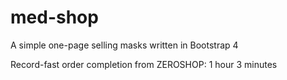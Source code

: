 # med-shop
 A simple one-page selling masks written in Bootstrap 4

 Record-fast order completion from ZEROSHOP: 1 hour 3 minutes
